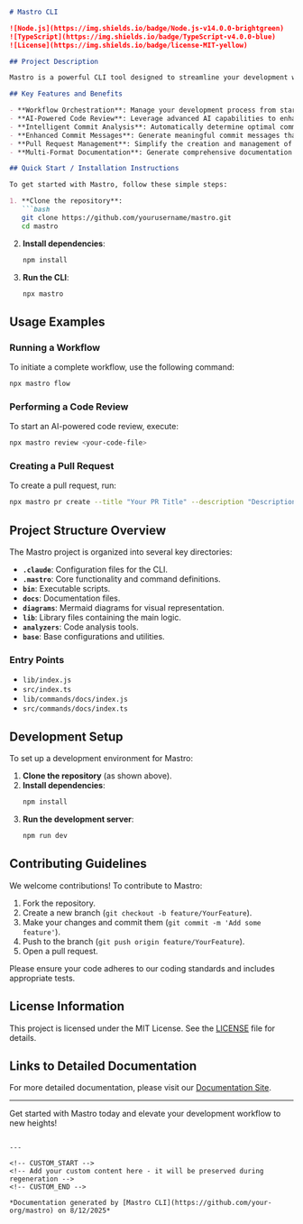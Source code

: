 <!---
This file was automatically generated by Mastro CLI
Generated on: 2025-08-12T04:24:51.318Z
Document type: readme
Title: README

To prevent this file from being overwritten, add custom content
between the CUSTOM_START and CUSTOM_END markers below.
--->

```markdown
# Mastro CLI

![Node.js](https://img.shields.io/badge/Node.js-v14.0.0-brightgreen)
![TypeScript](https://img.shields.io/badge/TypeScript-v4.0.0-blue)
![License](https://img.shields.io/badge/license-MIT-yellow)

## Project Description

Mastro is a powerful CLI tool designed to streamline your development workflow. Built with TypeScript and Node.js, Mastro provides a comprehensive suite of features for workflow orchestration, AI-powered code reviews, intelligent commit boundary analysis, and seamless pull request management. Whether you're a developer looking to enhance your productivity or a team leader aiming to improve code quality, Mastro has you covered.

## Key Features and Benefits

- **Workflow Orchestration**: Manage your development process from start to finish with Mastro's complete workflow system.
- **AI-Powered Code Review**: Leverage advanced AI capabilities to enhance code review processes and ensure quality.
- **Intelligent Commit Analysis**: Automatically determine optimal commit boundaries to improve version control practices.
- **Enhanced Commit Messages**: Generate meaningful commit messages that reflect the changes made.
- **Pull Request Management**: Simplify the creation and management of pull requests with built-in tools.
- **Multi-Format Documentation**: Generate comprehensive documentation in various formats, including Mermaid diagrams.

## Quick Start / Installation Instructions

To get started with Mastro, follow these simple steps:

1. **Clone the repository**:
   ```bash
   git clone https://github.com/yourusername/mastro.git
   cd mastro
   ```

2. **Install dependencies**:
   ```bash
   npm install
   ```

3. **Run the CLI**:
   ```bash
   npx mastro
   ```

## Usage Examples

### Running a Workflow

To initiate a complete workflow, use the following command:

```bash
npx mastro flow
```

### Performing a Code Review

To start an AI-powered code review, execute:

```bash
npx mastro review <your-code-file>
```

### Creating a Pull Request

To create a pull request, run:

```bash
npx mastro pr create --title "Your PR Title" --description "Description of changes"
```

## Project Structure Overview

The Mastro project is organized into several key directories:

- **`.claude`**: Configuration files for the CLI.
- **`.mastro`**: Core functionality and command definitions.
- **`bin`**: Executable scripts.
- **`docs`**: Documentation files.
- **`diagrams`**: Mermaid diagrams for visual representation.
- **`lib`**: Library files containing the main logic.
- **`analyzers`**: Code analysis tools.
- **`base`**: Base configurations and utilities.

### Entry Points

- `lib/index.js`
- `src/index.ts`
- `lib/commands/docs/index.js`
- `src/commands/docs/index.ts`

## Development Setup

To set up a development environment for Mastro:

1. **Clone the repository** (as shown above).
2. **Install dependencies**:
   ```bash
   npm install
   ```
3. **Run the development server**:
   ```bash
   npm run dev
   ```

## Contributing Guidelines

We welcome contributions! To contribute to Mastro:

1. Fork the repository.
2. Create a new branch (`git checkout -b feature/YourFeature`).
3. Make your changes and commit them (`git commit -m 'Add some feature'`).
4. Push to the branch (`git push origin feature/YourFeature`).
5. Open a pull request.

Please ensure your code adheres to our coding standards and includes appropriate tests.

## License Information

This project is licensed under the MIT License. See the [LICENSE](LICENSE) file for details.

## Links to Detailed Documentation

For more detailed documentation, please visit our [Documentation Site](https://yourdocumentationlink.com).

---

Get started with Mastro today and elevate your development workflow to new heights!
```

---

<!-- CUSTOM_START -->
<!-- Add your custom content here - it will be preserved during regeneration -->
<!-- CUSTOM_END -->

*Documentation generated by [Mastro CLI](https://github.com/your-org/mastro) on 8/12/2025*